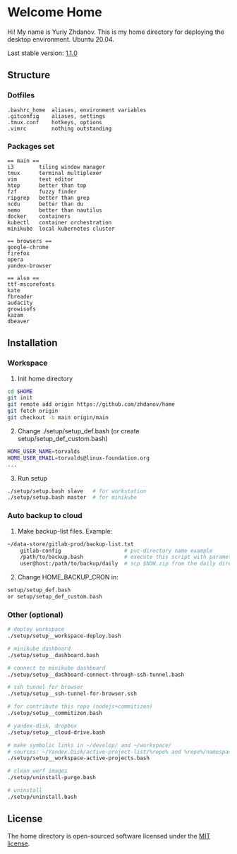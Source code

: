 # Welcome Home
Hi! My name is Yuriy Zhdanov. This is my home directory for deploying the desktop environment. Ubuntu 20.04.

Last stable version: [1.1.0](https://github.com/zhdanov/home/releases/tag/1.1.0)

## Structure

### Dotfiles
```
.bashrc_home  aliases, environment variables
.gitconfig    aliases, settings
.tmux.conf    hotkeys, options
.vimrc        nothing outstanding
```

### Packages set
```
== main ==
i3        tiling window manager
tmux      terminal multiplexer
vim       text editor
htop      better than top
fzf       fuzzy finder
ripgrep   better than grep
ncdu      better than du
nemo      better than nautilus
docker    containers
kubectl   container orchestration
minikube  local kubernetes cluster

== browsers ==
google-chrome
firefox
opera
yandex-browser

== also ==
ttf-mscorefonts
kate
fbreader
audacity
growisofs
kazam
dbeaver
```

## Installation

### Workspace
1. Init home directory
```bash
cd $HOME
git init
git remote add origin https://github.com/zhdanov/home
git fetch origin
git checkout -b main origin/main
```
2. Change ./setup/setup_def.bash (or create setup/setup_def_custom.bash)
```bash
HOME_USER_NAME=torvalds
HOME_USER_EMAIL=torvalds@linux-foundation.org
...
```
3. Run setup
```bash
./setup/setup.bash slave   # for workstation
./setup/setup.bash master  # for minikube
```

### Auto backup to cloud
1. Make backup-list files. Example:
```bash
~/data-store/gitlab-prod/backup-list.txt
    gitlab-config                    # pvc-directory name example
    /path/to/backup.bash             # execute this script with parameter $HOME_USER_NAME
    user@host:/path/to/backup/daily  # scp $NOW.zip from the daily directory
```
2. Change HOME_BACKUP_CRON in:
```bash
setup/setup_def.bash
or setup/setup_def_custom.bash
```

### Other (optional)
```bash
# deploy workspace
./setup/setup__workspace-deploy.bash

# minikube dashboard
./setup/setup__dashboard.bash

# connect to minikube dashboard
./setup/setup__dashboard-connect-through-ssh-tunnel.bash

# ssh tunnel for browser
./setup/setup__ssh-tunnel-for-browser.ssh

# for contribute this repo (nodejs+commitizen)
./setup/setup__commitizen.bash

# yandex-disk, dropbox
./setup/setup__cloud-drive.bash

# make symbolic links in ~/develop/ and ~/workspace/
# sources: ~/Yandex.Disk/active-project-list/%repo% and %repo%/namespace-list.txt
./setup/setup__workspace-active-projects.bash

# clean werf images
./setup/uninstall-purge.bash

# uninstall
./setup/uninstall.bash
```

## License
The home directory is open-sourced software licensed under the [MIT license](https://opensource.org/licenses/MIT).

